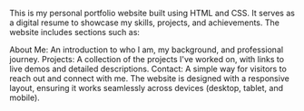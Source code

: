 This is my personal portfolio website built using HTML and CSS. It serves as a digital resume to showcase my skills, projects, and achievements. The website includes sections such as:

About Me: An introduction to who I am, my background, and professional journey.
Projects: A collection of the projects I've worked on, with links to live demos and detailed descriptions.
Contact: A simple way for visitors to reach out and connect with me.
The website is designed with a responsive layout, ensuring it works seamlessly across devices (desktop, tablet, and mobile).

